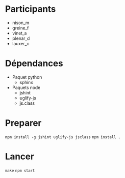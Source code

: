 Participants
============
- nison_m
- greine_f
- vinet_a
- plenar_d
- lauxer_c

Dépendances
===========
- Paquet python
    - sphinx
- Paquets node
    - jshint
    - uglify-js
    - js.class

Preparer
===========
`npm install -g jshint uglify-js jsclass`
`npm install .`

Lancer
===========
`make`
`npm start`
